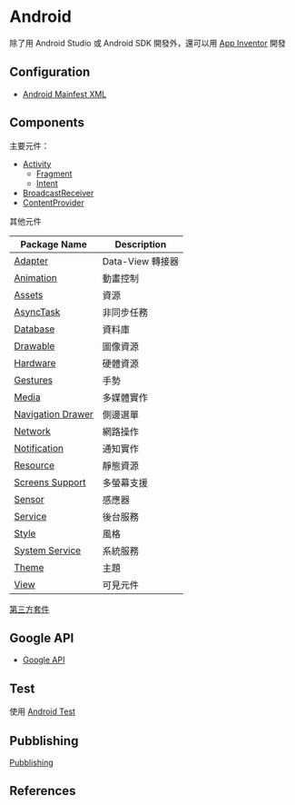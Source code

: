 Android
=======

除了用 Android Studio 或 Android SDK 開發外，還可以用 [App Inventor](mit-app-inventor/README.md) 開發

Configuration
-------------

* [Android Mainfest XML](androidmainfest.xml.md)

Components
----------

主要元件：

* [Activity](activity/README.md)
  * [Fragment](fragment.md)
  * [Intent](intent.md)
* [BroadcastReceiver](broadcast-receiver.md)
* [ContentProvider](content-provider/README.md)

其他元件

|  Package Name  |  Description  |
|  ------------  |  -----------  |
| [Adapter](adapter.md) | Data-View 轉接器 |
| [Animation](animation.md) | 動畫控制 |
| [Assets](assets.md) | 資源 |
| [AsyncTask](asynctask.md) | 非同步任務 |
| [Database](database.md) | 資料庫 |
| [Drawable](drawable.md) | 圖像資源 |
| [Hardware](hardware/README.md) | 硬體資源 |
| [Gestures](gestures.md) | 手勢 |
| [Media](media.md) | 多媒體實作 |
| [Navigation Drawer](navigation-drawer.md) | 側邊選單 |
| [Network](network/README.md) | 網路操作 |
| [Notification](notification.md) | 通知實作 |
| [Resource](resource.md) | 靜態資源 |
| [Screens Support](screens-support.md) | 多螢幕支援 |
| [Sensor](sensor.md) | 感應器 |
| [Service](service.md) | 後台服務 |
| [Style](style.md) | 風格 |
| [System Service](system-service.md) | 系統服務 |
| [Theme](theme.md) | 主題 |
| [View](view/view.md) | 可見元件 |

[第三方套件](library/README.md)

Google API
----------

* [Google API](google-api.md)

Test
----

使用 [Android Test](android-test.md)

Pubblishing
-----------

[Pubblishing](pubblishing.md)

References
----------
